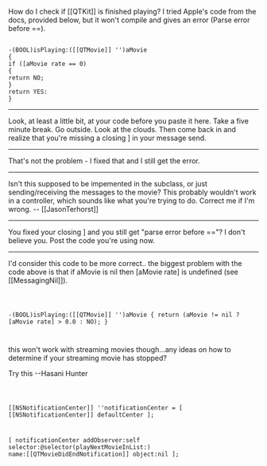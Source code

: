 

How do I check if [[QTKit]] is finished playing? I tried Apple's code from the docs, provided below, but it won't compile and gives an error (Parse error before ==).

<code>
-(BOOL)isPlaying:([[QTMovie]] '')aMovie
{
if ([aMovie rate == 0)
{
return NO;
}
return YES:
}
</code>

----

Look, at least a little bit, at your code before you paste it here. Take a five minute break. Go outside. Look at the clouds. Then come back in and realize that you're missing a closing ] in your message send.

----

That's not the problem - I fixed that and I still get the error.

----

Isn't this supposed to be impemented in the subclass, or just sending/receiving the messages to the movie? This probably wouldn't work in a controller, which sounds like what you're trying to do. Correct me if I'm wrong. -- [[JasonTerhorst]]

----

You fixed your closing ] and you still get "parse error before =="? I don't believe you. Post the code you're using now.

----

I'd consider this code to be more correct.. the biggest problem with the code above is that if aMovie is nil then [aMovie rate] is undefined (see [[MessagingNil]]).

<code>

-(BOOL)isPlaying:([[QTMovie]] '')aMovie
{
return (aMovie != nil ? [aMovie rate] > 0.0 : NO);
}

</code>

this won't work with streaming movies though...any ideas on how to determine if your streaming movie has stopped?

Try this --Hasani Hunter

<code>

[[NSNotificationCenter]] ''notificationCenter = [ [[NSNotificationCenter]] defaultCenter ];
		
[ notificationCenter addObserver:self selector:@selector(playNextMovieInList:) name:[[QTMovieDidEndNotification]] object:nil ];

</code>